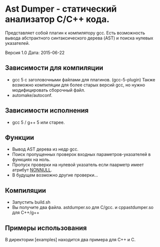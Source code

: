 # Ast Dumper - статический анализатор C/C++ кода.

Представляет собой плагин к компилятору gcc.
Есть возможность вывода абстрактного синтаксического дерева (AST) и поиска нулевых указателей.

Версия 1.0       Дата: 2015-06-22

## Зависимости для компиляции
 - gcc 5 с заголовочными файлами для плагинов. (gcc-5-plugin)
   Также возможно компиляции для более старых версий gcc, но нужно модифицировать сборочный файл.
 - automake/autoconf.

## Зависимости исполнения
 - gcc 5 / g++ 5 или старее.

## Функции
 - Вывод AST дерева из недр gcc.
 - Поиск пропущенных проверок входных параметров-указателей в функциях на ноль.
 - Пропуск проверки на нулевой указатель если паарметр имеет атрибут [NONNULL](https://gcc.gnu.org/onlinedocs/gcc-5.1.0/gcc/Function-Attributes.html#index-g_t_0040code_007bnonnull_007d-function-attribute-3189).
 - В будущем возможно другие проверки...

## Компиляции
 - Запустить build.sh
 - Вы получите два файла. astdumper.so для C/gcc.
   и cppastdumper.so для C++/g++

## Примеры использования
В директории [examples] находится два примера для C++ и C.
